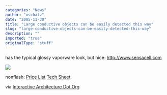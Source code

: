 ```yaml
---
categories: "News"
author: "oschatz"
date: "2005-11-30"
title: "Large conductive objects can be easily detected this way"
slug: "large-conductive-objects-can-be-easily-detected-this-way"
description: ""
imported: "true"
originalType: "stuff"
---
```



has the typical glossy vaporware look, but nice: <http://www.sensacell.com>

![](http://www.sensacell.com/Pix/Photos-movies-PIX/Sensa-Module-1-cropped.jpg)


nonflash: [Price List](http://www.sensacell.com/Sensa%20Pricing%20Sheet%20A2.pdf) [Tech Sheet](http://www.sensacell.com/Working%20with%20Sensacell%201-0.pdf)

via [Interactive Architecture Dot Org](http://www.interactivearchitecture.org/?feed=rss2)